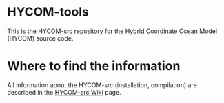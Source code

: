 # HYCOM-tools

This is the HYCOM-src repository for the Hybrid Coordinate Ocean Model (HYCOM) source code.

# Where to find the information

All information about the HYCOM-src (installation, compilation) are described in the [HYCOM-src Wiki](https://github.com/HYCOM/HYCOM-src/wiki) page. 
